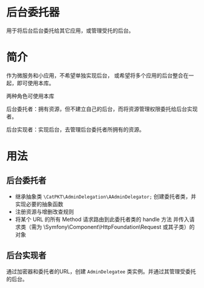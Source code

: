 后台委托器
================================

用于将后台后台委托给其它应用，或管理受托的后台。


# 简介

作为微服务和小应用，不希望单独实现后台，
或希望将多个应用的后台整合在一起，即可使用本库。

两种角色可使用本库

后台委托者：拥有资源，但不建立自己的后台，而将资源管理权限委托给后台实现者。

后台实现者：实现后台，去管理后台委托者所拥有的资源。


# 用法

## 后台委托者

* 继承抽象类 ` \CatPKT\AdminDelegation\AAdminDelegator; ` 创建委托者类，并实现必要的抽象函数
* 注册资源与增删改查规则
* 将某个 URL 的所有 Method 请求路由到此委托者类的 handle 方法 并传入请求类（需为 \Symfony\Component\HttpFoundation\Request 或其子类）的对象


## 后台实现者

通过加密器和委托者的URL，创建 `AdminDelegatee` 类实例。并通过其管理受委托的后台。
